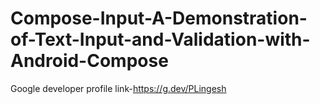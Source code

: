 # Compose-Input-A-Demonstration-of-Text-Input-and-Validation-with-Android-Compose 

Google developer profile link-https://g.dev/PLingesh
